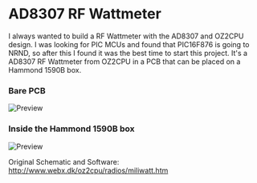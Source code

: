 # AD8307 RF Wattmeter

I always wanted to build a RF Wattmeter with the AD8307 and OZ2CPU design. I was looking for PIC MCUs and found that PIC16F876 is going to NRND, so after this I found it was the best time to start this project. It's a AD8307 RF Wattmeter from OZ2CPU in a PCB that can be placed on a Hammond 1590B box.

### Bare PCB
![Preview](https://github.com/PY1CX/AD8307-RF-Wattmeter/blob/master/BarePCB.png?raw=true)

### Inside the Hammond 1590B box
![Preview](https://github.com/PY1CX/AD8307-RF-Wattmeter/blob/master/InsideBox.png?raw=true)

Original Schematic and Software: http://www.webx.dk/oz2cpu/radios/miliwatt.htm
